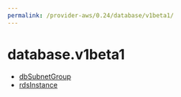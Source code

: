 ```yaml
---
permalink: /provider-aws/0.24/database/v1beta1/
---
```


# database.v1beta1



* [dbSubnetGroup](dbSubnetGroup.md)
* [rdsInstance](rdsInstance.md)